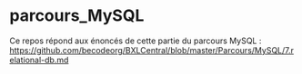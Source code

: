 # parcours_MySQL

Ce repos répond aux énoncés de cette partie du parcours MySQL : https://github.com/becodeorg/BXLCentral/blob/master/Parcours/MySQL/7.relational-db.md

